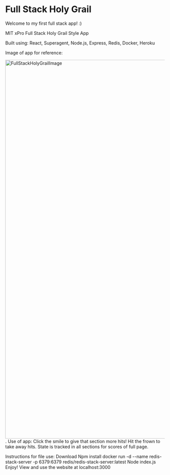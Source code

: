 # Full Stack Holy Grail

Welcome to my first full stack app! :) 

MIT xPro Full Stack Holy Grail Style App

Built using: 
React, Superagent, Node.js, Express, Redis, Docker, Heroku

Image of app for reference:

<img width="1198" alt="FullStackHolyGrailImage" src="https://user-images.githubusercontent.com/98493277/189027178-0d1ebbc7-b2af-4821-aedd-0fa4122bf730.png">
. 
Use of app: Click the smile to give that section more hits! Hit the frown to take away hits. State is tracked in all sections for scores of full page. 

Instructions for file use: 
Download
Npm install
docker run -d --name redis-stack-server -p 6379:6379 redis/redis-stack-server:latest
Node index.js
Enjoy! View and use the website at localhost:3000
